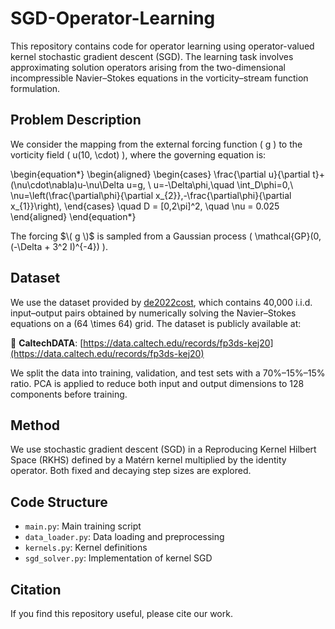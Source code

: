 # SGD-Operator-Learning

This repository contains code for operator learning using operator-valued kernel stochastic gradient descent (SGD). The learning task involves approximating solution operators arising from the two-dimensional incompressible Navier–Stokes equations in the vorticity–stream function formulation.

## Problem Description

We consider the mapping from the external forcing function \( g \) to the vorticity field \( u(10, \cdot) \), where the governing equation is:


\begin{equation*}
\begin{aligned}
\begin{cases}
\frac{\partial u}{\partial t}+(\nu\cdot\nabla)u-\nu\Delta u=g, \\
u=-\Delta\phi,\quad \int_D\phi=0,\\
\nu=\left(\frac{\partial\phi}{\partial x_{2}},-\frac{\partial\phi}{\partial x_{1}}\right),
\end{cases}
\quad D = [0,2\pi]^2, \quad \nu = 0.025
\end{aligned}
\end{equation*}



The forcing $\( g \)$ is sampled from a Gaussian process \( \mathcal{GP}(0,(-\Delta + 3^2 I)^{-4}) \).

## Dataset

We use the dataset provided by [de2022cost](https://arxiv.org/abs/2202.05862), which contains 40,000 i.i.d. input–output pairs obtained by numerically solving the Navier–Stokes equations on a \(64 \times 64\) grid. The dataset is publicly available at:

📎 **CaltechDATA**: [https://data.caltech.edu/records/fp3ds-kej20](https://data.caltech.edu/records/fp3ds-kej20)

We split the data into training, validation, and test sets with a 70%–15%–15% ratio. PCA is applied to reduce both input and output dimensions to 128 components before training.

## Method

We use stochastic gradient descent (SGD) in a Reproducing Kernel Hilbert Space (RKHS) defined by a Matérn kernel multiplied by the identity operator. Both fixed and decaying step sizes are explored.

## Code Structure

- `main.py`: Main training script
- `data_loader.py`: Data loading and preprocessing
- `kernels.py`: Kernel definitions
- `sgd_solver.py`: Implementation of kernel SGD

## Citation

If you find this repository useful, please cite our work.
